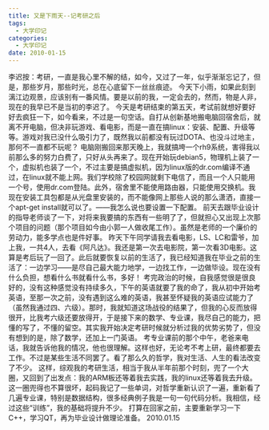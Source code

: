 ```yaml
---
title: 又是下雨天--记考研之后
tags:
  - 大学印记
categories:
  - 大学印记
date: 2010-01-15
---
```


李迟按：考研，一直是我心里不解的结，如今，又过了一年，似乎渐渐忘记了，但是，那些岁月，那些时光，总在心底留下一丝丝痕迹。 今天下小雨，如果此刻到漓江边观景，应该别有一番风情。要是以前的我，一定会去的，然而，物是人非，现在的我早已不是当初的李迟了。 今天是考研结束的第五天，考试前就想好要好好去疯狂一下，如今看来，不过是一句空话。自打从创新基地搬电脑回宿舍后，就离不开电脑，但决非玩游戏、看电影，而是一直在搞linux：安装、配置、升级等等。游戏对我已没什么吸引力了，既然我以前都没有玩过DOTA、也没斗过地主，那何不一直都不玩呢？ 电脑刚搬回来那天晚上，我就搞垮一个rh9系统，害得我以前那么多的努力白费了，只好从头再来了。现在开始玩debian5，物理机上装了一个，虚拟机也装了一个，不过主要是搞虚拟机，因为linux版的dr.com编译不通过，在linux就不能上网。我们学校除了校园网就剩下电信了，而且一个人只能用一个号，使用dr.com登陆。此外，宿舍里不能使用路由器，只能使用交换机。我现在安装工具包都是从光盘里安装的，而不能像网上那些人说的那么潇洒，直接一个apt-get install就可以了。——我怎么说也要设置一下配置。 前天去跟毕业设计的指导老师谈了一下，对将来我要搞的东西有一些明了了，但就担心又出现上次那个项目的问题（那个项目如今由小郭一人做收尾工作）。虽然是老师的一个廉价的劳动力，能多学点也是件好事。 昨天下午同学请我去看电影，LS、LC和雷爷，加上我，一共4人，去看《阿凡达》。我还是第一次去电影院，第一次看3D电影。这算是考后玩了一回了。此后就要恢复以前的生活了，我已经知道我在毕业之前的生活了：一边学习——是尽自己最大能力地学，一边找工作，一边做毕设。现在没有什么负担，想看什么书就看什么书，多好！ 考完政治的时候，自我感觉很是很良好的，没有这种感觉没有持续多久，下午的英语就要了我的命了，我从初中开始考英语，至那一次之前，没有遇到这么难的英语，我甚至怀疑我的英语应试能力了（虽然我通过四、六级）。那时，我就知道这场战役的结果了，但我的心反而放得很开，比我考六级还要放得开，于是接下来的数学、专业课，我尽自己的能力，把懂的写了，不懂的留空。其实我开始决定考研时候就分析过我的优势劣势了，但没有想到的是，除了数学，还加上一门英语。 考专业课前的那个中午，老爸来电话，我就告诉他我的情况，他也很理解。这样也好，无论考不考上研，最终都要去工作。不过是某些生活不同罢了。看了那么久的哲学，我对生活、人生的看法改变了不少。 这样，综观我的考研生活，相当于我从半年前那个时刻，兜了一个大圈，又回到了出发点：我的ARM板还等着我去实践，我的linux还等着我去升级。这一圈兜得也不算很坏，起码我记了一些单词，对哲学重新认识了一遍，重新看了几遍专业课，特别是数据结构，很多经典例子我是一句一句代码分析。我相信，经过这些“训练”，我的基础将提升不少。 打算在回家之前，主要重新学习一下C++，学习QT，再为毕业设计做理论准备。 2010.01.15
